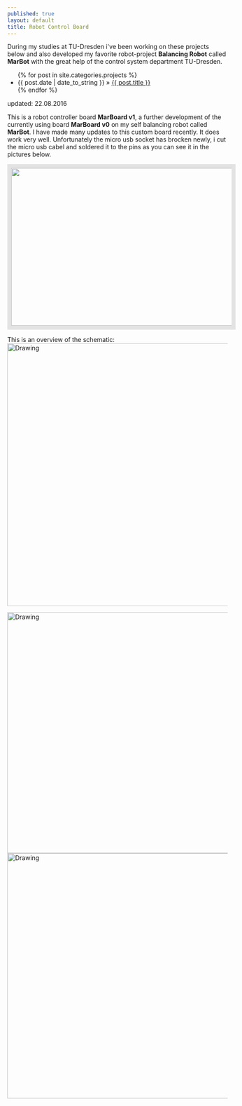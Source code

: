```yaml
---
published: true
layout: default
title: Robot Control Board
---
```


During my studies at TU-Dresden i've been working on these projects below and also developed my favorite robot-project **Balancing Robot** called **MarBot** with the great help of the control system department TU-Dresden.

<div id="home">
  <ul class="posts">
    {% for post in site.categories.projects %}
      <li><span>{{ post.date | date_to_string }}</span> &raquo; <a href="{{ site.baseurl }}{{ post.url }}">{{ post.title }}</a></li>
    {% endfor %}
  </ul>
</div>
<p class="publish_date"> updated: 22.08.2016</p>

This is a robot controller board **MarBoard v1**, a further development of the currently using board **MarBoard v0** on my self balancing robot called **MarBot**. I have made many updates to this custom board recently. It does work very well. Unfortunately the micro usb socket has brocken newly, i cut the micro usb cabel and soldered it to the pins as you can see it in the pictures below.

<p> <img src="{{ site.url }}{{ site.baseurl }}/images/marbot/marboardv1.gif" style="width:550px;height:360px;border:solid 9px #e3e3e3;" />
</p>


This is an overview of the schematic:
<img src="{{ site.baseurl }}/images/marbot/sch.png" alt="Drawing" style="width: 600px;"/>

<img src="{{ site.baseurl }}/images/marbot/marboardv1sc.png" alt="Drawing" style="width: 550px;"/>

<img src="{{ site.baseurl }}/images/marbot/marboardv1_ov.jpg" alt="Drawing" style="width: 560px;"/>

